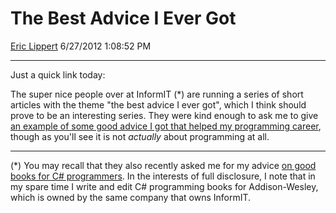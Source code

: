 <div id="page">

# The Best Advice I Ever Got

[Eric Lippert](https://social.msdn.microsoft.com/profile/Eric%20Lippert) 6/27/2012 1:08:52 PM

-----

<div id="content">

<div class="mine">

Just a quick link today:

The super nice people over at InformIT (\*) are running a series of short articles with the theme "the best advice I ever got", which I think should prove to be an interesting series. They were kind enough to ask me to give [an example of some good advice I got that helped my programming career](http://www.informit.com/articles/article.aspx?p=1919436), though as you'll see it is not *actually* about programming at all.

-----

(\*) You may recall that they also recently asked me for my advice [on good books for C\# programmers](http://blogs.msdn.com/b/ericlippert/archive/2011/11/10/a-c-reading-list.aspx). In the interests of full disclosure, I note that in my spare time I write and edit C\# programming books for Addison-Wesley, which is owned by the same company that owns InformIT.

</div>

</div>

</div>

